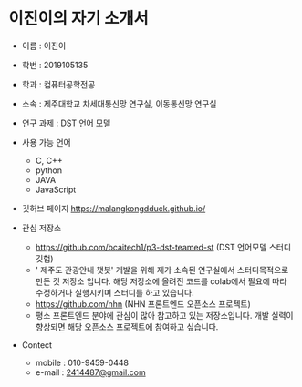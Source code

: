이진이의 자기 소개서
====================

* 이름 : 이진이
* 학번 : 2019105135
* 학과 : 컴퓨터공학전공
* 소속 : 제주대학교 차세대통신망 연구실, 이동통신망 연구실
* 연구 과제 : DST 언어 모델

* 사용 가능 언어
	* C, C++
	* python
	* JAVA
	* JavaScript

* 깃허브 페이지
	https://malangkongdduck.github.io/

* 관심 저장소
	* https://github.com/bcaitech1/p3-dst-teamed-st (DST 언어모델 스터디 깃헙)
	- ' 제주도 관광안내 챗봇' 개발을 위해 제가 소속된 연구실에서 스터디목적으로 만든 깃 저장소 입니다. 해당 저장소에 올려진 코드를 colab에서 필요에 따라 수정하거나 실행시키며 스터디를 하고 있습니다. 
	* https://github.com/nhn (NHN 프론트엔드 오픈소스 프로젝트)
	- 평소 프론트엔드 분야에 관심이 많아 참고하고 있는 저장소입니다. 개발 실력이 향상되면 해당 오픈소스 프로젝트에 참여하고 싶습니다.

* Contect
	* mobile : 010-9459-0448
	* e-mail : 2414487@gmail.com





